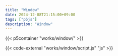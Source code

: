 ```yaml
---
title: "Window"
date: 2024-12-08T21:15:00+09:00
tags: ["p5js"]
description: "Window"
---
```


{{< p5container "works/window/" >}}

{{< code-external "works/window/script.js" "js" >}}
